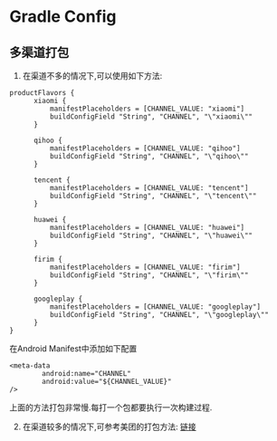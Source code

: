 # Gradle Config

## 多渠道打包
1. 在渠道不多的情况下,可以使用如下方法:

```
productFlavors {
      xiaomi {
          manifestPlaceholders = [CHANNEL_VALUE: "xiaomi"]
          buildConfigField "String", "CHANNEL", "\"xiaomi\""
      }

      qihoo {
          manifestPlaceholders = [CHANNEL_VALUE: "qihoo"]
          buildConfigField "String", "CHANNEL", "\"qihoo\""
      }

      tencent {
          manifestPlaceholders = [CHANNEL_VALUE: "tencent"]
          buildConfigField "String", "CHANNEL", "\"tencent\""
      }

      huawei {
          manifestPlaceholders = [CHANNEL_VALUE: "huawei"]
          buildConfigField "String", "CHANNEL", "\"huawei\""
      }

      firim {
          manifestPlaceholders = [CHANNEL_VALUE: "firim"]
          buildConfigField "String", "CHANNEL", "\"firim\""
      }

      googleplay {
          manifestPlaceholders = [CHANNEL_VALUE: "googleplay"]
          buildConfigField "String", "CHANNEL", "\"googleplay\""
      }
}
```

在Android Manifest中添加如下配置

```
<meta-data
        android:name="CHANNEL"
        android:value="${CHANNEL_VALUE}"
/>
```
上面的方法打包非常慢.每打一个包都要执行一次构建过程.

2. 在渠道较多的情况下,可参考美团的打包方法: [链接](http://tech.meituan.com/mt-apk-packaging.html)
